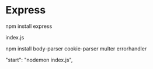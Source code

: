 # Express

npm install express

index.js

npm install body-parser cookie-parser multer errorhandler

"start": "nodemon index.js",
